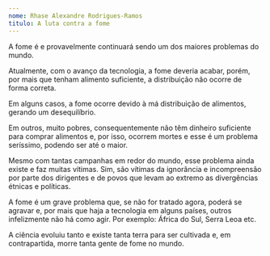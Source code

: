 ```yaml
---
nome: Rhase Alexandre Rodrigues-Ramos
titulo: A luta contra a fome
---
```


A fome é e provavelmente continuará sendo um dos maiores problemas do mundo.

Atualmente, com o avanço da tecnologia, a fome deveria acabar, porém, por mais que tenham alimento suficiente, a distribuição não ocorre de forma correta.

Em alguns casos, a fome ocorre devido à má distribuição de alimentos, gerando um desequilíbrio.

Em outros, muito pobres, consequentemente não têm dinheiro suficiente para comprar alimentos e, por isso, ocorrem mortes e esse é um problema seríssimo, podendo ser até o maior.

Mesmo com tantas campanhas  em redor do mundo, esse problema ainda existe e faz muitas vítimas. Sim, são vítimas da ignorância e incompreensão por parte dos dirigentes e de povos que levam ao extremo as divergências étnicas e políticas.

A fome é um grave  problema  que, se não for  tratado agora, poderá se agravar e, por mais que haja a tecnologia em alguns países, outros infelizmente não há como agir. Por exemplo: África do Sul, Serra Leoa etc.

A ciência evoluiu tanto e existe tanta terra para ser cultivada e, em contrapartida, morre tanta gente de fome no mundo.

